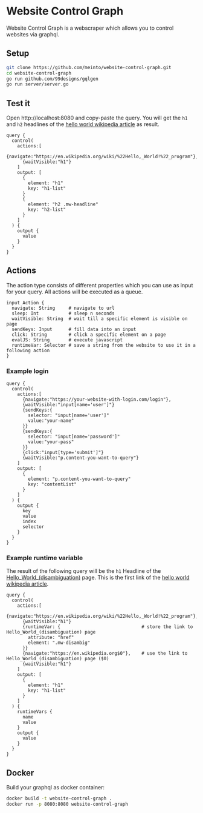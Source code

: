 # Website Control Graph

Website Control Graph is a webscraper which allows you to control websites via graphql.

## Setup

```bash
git clone https://github.com/meinto/website-control-graph.git
cd website-control-graph
go run github.com/99designs/gqlgen
go run server/server.go
```

## Test it

Open http://localhost:8080 and copy-paste the query. You will get the `h1` and `h2` headlines of the [hello world wikipedia article](https://en.wikipedia.org/wiki/%22Hello,_World!%22_program) as result.

```
query {
  control(
    actions:[
      {navigate:"https://en.wikipedia.org/wiki/%22Hello,_World!%22_program"},
      {waitVisible:"h1"}
    ]
    output: [
      {
        element: "h1"
        key: "h1-list"
      }
      {
        element: "h2 .mw-headline"
        key: "h2-list"
      }
    ]
  ) {
    output {
      value
    }
  }
}
```

## Actions

The action type consists of different properties which you can use as input for your query. All actions will be executed as a queue.

```
input Action {
  navigate: String     # navigate to url
  sleep: Int           # sleep n seconds
  waitVisible: String  # wait till a specific element is visible on page
  sendKeys: Input      # fill data into an input
  click: String        # click a specific element on a page
  evalJS: String       # execute javascript
  runtimeVar: Selector # save a string from the website to use it in a following action
}
```

### Example login

```
query {
  control(
    actions:[
      {navigate:"https://your-website-with-login.com/login"},
      {waitVisible:"input[name='user']"}
      {sendKeys:{
        selector: "input[name='user']"
        value:"your-name"
      }}
      {sendKeys:{
        selector: "input[name='password']"
        value:"your-pass"
      }}
      {click:"input[type='submit']"}
      {waitVisible:"p.content-you-want-to-query"}
    ]
    output: [
      {
        element: "p.content-you-want-to-query"
        key: "contentList"
      }
    ]
  ) {
    output {
      key
      value
      index
      selector
    }
  }
}
```

### Example runtime variable

The result of the following query will be the `h1` Headline of the [Hello_World_(disambiguation)](https://en.wikipedia.org/wiki/Hello_World_(disambiguation)) page. This is the first link of the [hello world wikipedia article](https://en.wikipedia.org/wiki/%22Hello,_World!%22_program).

```
query {
  control(
    actions:[
      {navigate:"https://en.wikipedia.org/wiki/%22Hello,_World!%22_program"},
      {waitVisible:"h1"}
      {runtimeVar: {                              # store the link to Hello_World_(disambiguation) page
        attribute: "href"
        element: ".mw-disambig"
      }}
      {navigate:"https://en.wikipedia.org$0"},    # use the link to Hello_World_(disambiguation) page ($0)
      {waitVisible:"h1"}
    ]
    output: [
      {
        element: "h1"
        key: "h1-list"
      }
    ]
  ) {
    runtimeVars {
      name
      value
    }
    output {
      value
    }
  }
}
```

## Docker

Build your graphql as docker container:

```bash
docker build -t website-control-graph .
docker run -p 8080:8080 website-control-graph
```


